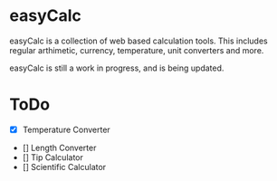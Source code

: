 # easyCalc

easyCalc is a collection of web based calculation tools. This includes regular arthimetic, currency, temperature, unit converters and more.

easyCalc is still a work in progress, and is being updated.


# ToDo
- [x] Temperature Converter
- [] Length Converter
- [] Tip Calculator
- [] Scientific Calculator
